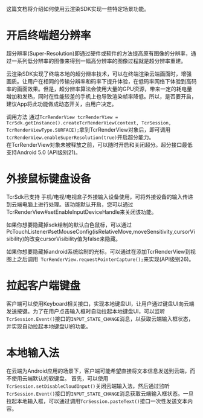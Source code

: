 这篇文档将介绍如何使用云渲染SDK实现一些特定场景功能。

# 开启终端超分辨率
超分辨率(Super-Resolution)即通过硬件或软件的方法提高原有图像的分辨率，通过一系列低分辨率的图像来得到一幅高分辨率的图像过程就是超分辨率重建。

云渲染SDK实现了终端本地的超分辨率技术，可以在终端渲染云端画面时，增强画质。让用户在相同的传输分辨率和码率下提升体验，在低码率网络下体验到高码率的画面效果。但是，超分辨率算法会使用大量的GPU资源，带来一定的耗电量增加和发热，同时在性能较差的手机上也导致渲染帧率降低。所以，是否要开启，建议App将此功能做成动态开关，由用户决定。

调用方法 
通过```TcrRenderView tcrRenderView = TcrSdk.getInstance().createTcrRenderView(context, TcrSession, TcrRenderViewType.SURFACE);```拿到TcrRenderView对象后，即可调用```tcrRenderView.enableSuperResolution(true)```开启超分能力。  
在TcrRenderView对象未被释放之前，可以随时开启和关闭超分。超分接口最低支持Android 5.0 (API级别21)。

# 外接鼠标键盘设备
TcrSdk已支持 手机/电视/电视盒子外接输入设备使用，可将外接设备的输入传递到云端电脑上进行处理。该功能默认开启，您可以通过TcrRenderView#setEnableInputDeviceHandle来关闭该功能。

如果你想要隐藏掉sdk绘制的默认白色鼠标，可以通过PcTouchListener#setMouseConfig(isRelativeMove,moveSensitivity,cursorVisibility)的改变cursorVisibility值为false来隐藏。

如果你想要隐藏掉android系统绘制的光标，可以通过在添加TcrRenderView到视图上之后调用``` TcrRenderView.requestPointerCapture();```来实现(API级别26)。

# 拉起客户端键盘
客户端可以使用Keyboard相关接口，实现本地键盘UI，让用户通过键盘UI向云端发送按键。为了在用户点击输入框时自动拉起本地键盘UI，可以监听```TcrSession.Event()```接口的```INPUT_STATE_CHANGE```消息，以获取云端输入框状态，并实现自动拉起本地键盘UI的功能。

# 本地输入法
在云端为Android应用的场景下，客户端可能希望直接将文本信息发送到云端，而不使用云端默认的软键盘。
首先，可以使用```TcrSession.setDisableCloudInput()```关闭云端输入法，然后通过监听```TcrSession.Event()```接口的```INPUT_STATE_CHANGE```消息获取云端输入框状态。一旦拉起本地输入框，可以通过调用```TcrSession.pasteText()```接口一次性发送文本内容。